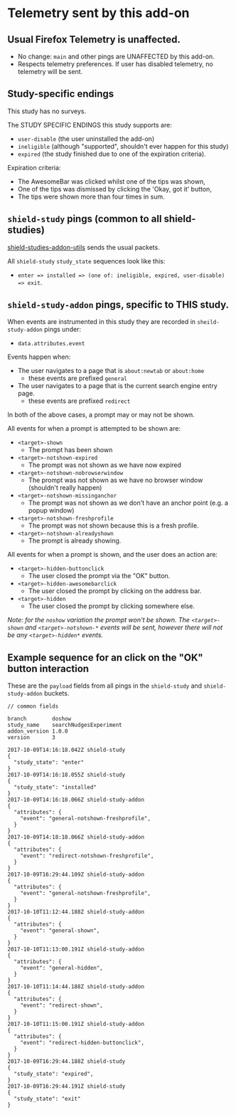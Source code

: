 # Telemetry sent by this add-on

## Usual Firefox Telemetry is unaffected.

* No change: `main` and other pings are UNAFFECTED by this add-on.
* Respects telemetry preferences. If user has disabled telemetry, no telemetry will be sent.

## Study-specific endings

This study has no surveys.

The STUDY SPECIFIC ENDINGS this study supports are:

* `user-disable` (the user uninstalled the add-on)
* `ineligible` (although "supported", shouldn't ever happen for this study)
* `expired` (the study finished due to one of the expiration criteria).

Expiration criteria:

* The AwesomeBar was clicked whilst one of the tips was shown,
* One of the tips was dismissed by clicking the 'Okay, got it' button,
* The tips were shown more than four times in sum.

## `shield-study` pings (common to all shield-studies)

[shield-studies-addon-utils](https://github.com/mozilla/shield-studies-addon-utils) sends the usual packets.

All `shield-study` `study_state` sequences look like this:

* `enter => installed => (one of: ineligible, expired, user-disable) => exit`.

## `shield-study-addon` pings, specific to THIS study.

When events are instrumented in this study they are recorded in `sheild-study-addon` pings under:

* `data.attributes.event`

Events happen when:

* The user navigates to a page that is `about:newtab` or `about:home`
  * these events are prefixed `general`
* The user navigates to a page that is the current search engine entry page.
  * these events are prefixed `redirect`

In both of the above cases, a prompt may or may not be shown.

All events for when a prompt is attempted to be shown are:

* `<target>-shown`
  * The prompt has been shown
* `<target>-notshown-expired`
  * The prompt was not shown as we have now expired
* `<target>-notshown-nobrowserwindow`
  * The prompt was not shown as we have no browser window (shouldn't really happen)
* `<target>-notshown-missinganchor`
  * The prompt was not shown as we don't have an anchor point (e.g. a popup window)
* `<target>-notshown-freshprofile`
  * The prompt was not shown because this is a fresh profile.
* `<target>-notshown-alreadyshown`
  * The prompt is already showing.

All events for when a prompt is shown, and the user does an action are:

* `<target>-hidden-buttonclick`
  * The user closed the prompt via the "OK" button.
* `<target>-hidden-awesomebarclick`
  * The user closed the prompt by clicking on the address bar.
* `<target>-hidden`
  * The user closed the prompt by clicking somewhere else.

_Note: for the `noshow` variation the prompt won't be shown. The
`<target>-shown` and `<target>-notshown-*` events will be sent, however there
will not be any `<target>-hidden*` events._

## Example sequence for an click on the "OK" button interaction

These are the `payload` fields from all pings in the `shield-study` and `shield-study-addon` buckets.

```
// common fields

branch        doshow
study_name    searchNudgesExperiment
addon_version 1.0.0
version       3

2017-10-09T14:16:18.042Z shield-study
{
  "study_state": "enter"
}
2017-10-09T14:16:18.055Z shield-study
{
  "study_state": "installed"
}
2017-10-09T14:16:18.066Z shield-study-addon
{
  "attributes": {
    "event": "general-notshown-freshprofile",
  }
}
2017-10-09T14:18:18.066Z shield-study-addon
{
  "attributes": {
    "event": "redirect-notshown-freshprofile",
  }
}
2017-10-09T16:29:44.109Z shield-study-addon
{
  "attributes": {
    "event": "general-notshown-freshprofile",
  }
}
2017-10-10T11:12:44.188Z shield-study-addon
{
  "attributes": {
    "event": "general-shown",
  }
}
2017-10-10T11:13:00.191Z shield-study-addon
{
  "attributes": {
    "event": "general-hidden",
  }
}
2017-10-10T11:14:44.188Z shield-study-addon
{
  "attributes": {
    "event": "redirect-shown",
  }
}
2017-10-10T11:15:00.191Z shield-study-addon
{
  "attributes": {
    "event": "redirect-hidden-buttonclick",
  }
}
2017-10-09T16:29:44.188Z shield-study
{
  "study_state": "expired",
}
2017-10-09T16:29:44.191Z shield-study
{
  "study_state": "exit"
}
```
